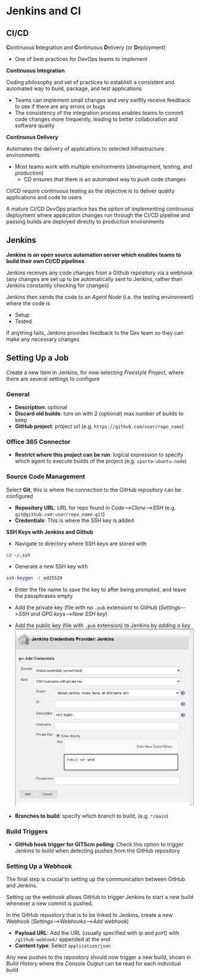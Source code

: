 # Jenkins and CI

## CI/CD

**C**ontinuous **I**ntegration and **C**ontinuous **D**elivery (or **D**eployment)

- One of best practices for DevOps teams to implement 

**Continuous Integration**

Coding philosophy and set of practices to establish a consistent and automated way to build, package, and test applications
- Teams can implement small changes and very swiftly receive feedback to see if there are any errors or bugs
- The consistency of the integration process enables teams to commit code changes more frequently, leading to better collaboration and software quality


**Continuous Delivery**

Automates the delivery of applications to selected infrastructure environments
- Most teams work with multiple environments (development, testing, and production)
	- CD ensures that there is an automated way to push code changes


CI/CD require continuous testing as the objective is to deliver quality applications and code to users

A mature CI/CD DevOps practice has the option of implementing continuous deployment where application changes run through the CI/CD pipeline and passing builds are deployed directly to production environments 

## Jenkins

**Jenkins is an open source automation server which enables teams to build their own CI/CD pipelines**

Jenkins receives any code changes from a Github repository via a webhook (any changes are set up to be automatically sent to Jenkins, rather than Jenkins constantly checking for changes)

Jenkins then sends the code to an _Agent Node_ (i.e. the testing environment) where the code is
- Setup
- Tested

If anything fails, Jenkins provides feedback to the Dev team so they can make any necessary changes

## Setting Up a Job

Create a new Item in Jenkins, for now selecting _Freestyle Project_, where there are several settings to configure

### General
- **Description**: optional
- **Discard old builds**: turn on with 2 (optional) max number of builds to keep
- **GitHub project**: project url (e.g. ``https://github.com/user/repo_name``)

### Office 365 Connector
- **Restrict where this project can be run**: logical expression to specify which agent to execute builds of the project (e.g. ``sparta-ubuntu-node``)

### Source Code Management

Select **Git**, this is where the connection to the GitHub repository can be configured

- **Repository URL**: URL for repo found in _Code_-->_Clone_-->_SSH_ (e.g. ``git@github.com:user/repo_name.git``)
- **Credentials**: This is where the SSH key is added

**SSH Keys with Jenkins and Github**

- Navigate to directory where SSH keys are stored with
```bash
cd ~/.ssh
```
- Generate a new SSH key with
```bash
ssh-keygen -t ed25519
```
- Enter the file name to save the key to after being prompted, and leave the passphrases empty
- Add the private key (file with no ``.pub`` extension) to GitHub (_Settings_-->_SSH and GPG keys_-->_New SSH key_)
- Add the public key (file with ``.pub`` extension) to Jenkins by _adding a key_
![](images/jenkins_credentials.png)

- **Branches to build**: specify which branch to build, (e.g. ``*/main``)

### Build Triggers

- **GitHub hook trigger for GITScm polling**: Check this option to trigger Jenkins to build when detecting pushes from the GitHub repository

### Setting Up a Webhook

The final step is crucial to setting up the communication between GitHub and Jenkins.

Setting up the webhook allows GitHub to trigger Jenkins to start a new build whenever a new commit is pushed.

In the GitHub repository that is to be linked to Jenkins, create a new Webhook (_Settings_-->_Webhooks_-->_Add webhook_)

- **Payload URL**: Add the URL (usually specified with ip and port) with ``/github-webhook/`` appended at the end
- **Content type**: Select ``application/json``

Any new pushes to the repository should now trigger a new build, shown in _Build History_ where the _Console Output_ can be read for each individual build